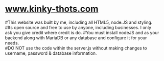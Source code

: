 # www.kinky-thots.com

#This website was built by me, including all HTML5, node.JS and styling. 
#Its open source and free to use by anyone, including businesses.  I only ask you give credit where credit is do.
#You must install nodeJS and as your backend along with MariaDB or any database and configure it for your needs.  
#DO NOT use the code within the server.js without making changes to username, password & database information.
